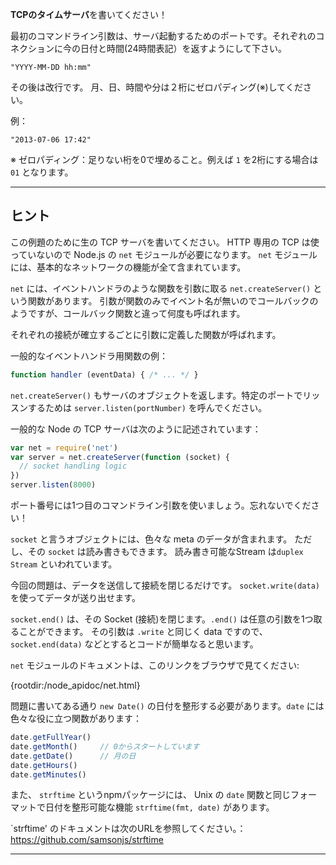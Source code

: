 **TCPのタイムサーバ**を書いてください！

最初のコマンドライン引数は、サーバ起動するためのポートです。それぞれのコネクションに今の日付と時間(24時間表記）を返すようにして下さい。

```
"YYYY-MM-DD hh:mm"
```

その後は改行です。
月、日、時間や分は２桁にゼロパディング(※)してください。

例：

```
"2013-07-06 17:42"
```

※ ゼロパディング：足りない桁を0で埋めること。例えば `1` を2桁にする場合は `01` となります。

----------------------------------------------------------------------
## ヒント

この例題のために生の TCP サーバを書いてください。 HTTP 専用の TCP は使っていないので Node.js の `net` モジュールが必要になります。
`net` モジュールには、基本的なネットワークの機能が全て含まれています。

`net` には、イベントハンドラのような関数を引数に取る `net.createServer()` という関数があります。
引数が関数のみでイベント名が無いのでコールバックのようですが、コールバック関数と違って何度も呼ばれます。

それぞれの接続が確立するごとに引数に定義した関数が呼ばれます。

一般的なイベントハンドラ用関数の例：

```js
function handler (eventData) { /* ... */ }
```

`net.createServer()` もサーバのオブジェクトを返します。特定のポートでリッスンするためは `server.listen(portNumber)` を呼んでください。

一般的な Node の TCP サーバは次のように記述されています：

```js
var net = require('net')
var server = net.createServer(function (socket) {
  // socket handling logic
})
server.listen(8000)
```

ポート番号には1つ目のコマンドライン引数を使いましょう。忘れないでください！

`socket` と言うオブジェクトには、色々な meta のデータが含まれます。
ただし、その `socket` は読み書きもできます。 読み書き可能なStream は`duplex Stream` といわれています。

今回の問題は、データを送信して接続を閉じるだけです。
`socket.write(data)` を使ってデータが送り出せます。

`socket.end()` は、その Socket (接続)を閉じます。`.end()` は任意の引数を1つ取ることができます。
その引数は `.write` と同じく data ですので、`socket.end(data)` などとするとコードが簡単なると思います。

`net` モジュールのドキュメントは、このリンクをブラウザで見てください:

  {rootdir:/node_apidoc/net.html}

問題に書いてある通り `new Date()` の日付を整形する必要があります。`date` には色々な役に立つ関数があります：

```js
date.getFullYear()
date.getMonth()     // 0からスタートしています
date.getDate()      // 月の日
date.getHours()
date.getMinutes()
```

また、 `strftime` というnpmパッケージには、 Unix の `date` 関数と同じフォーマットで日付を整形可能な機能 `strftime(fmt, date)` があります。

`strftime' のドキュメントは次のURLを参照してください。：https://github.com/samsonjs/strftime

----------------------------------------------------------------------
